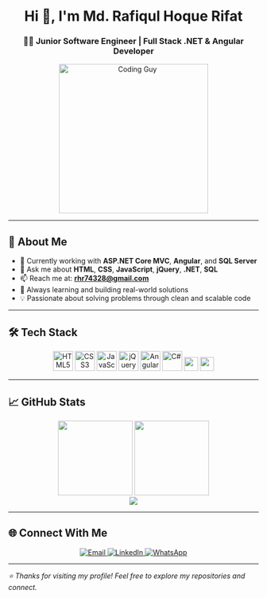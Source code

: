 <h1 align="center">Hi 👋, I'm Md. Rafiqul Hoque Rifat</h1>
<h3 align="center">👨‍💻 Junior Software Engineer | Full Stack .NET & Angular Developer</h3>

<p align="center">
  <img src="https://img.freepik.com/free-photo/programming-background-with-person-working-with-codes-computer_23-2150010130.jpg?t=st=1757957288~exp=1757960888~hmac=f167612229098aac2a760785e34c05212beb14a0061146ccb3aa32b41fac8d12&w=1480" width="300" alt="Coding Guy" />

</p>

---

## 🚀 About Me

- 🌱 Currently working with **ASP.NET Core MVC**, **Angular**, and **SQL Server**
- 💬 Ask me about **HTML**, **CSS**, **JavaScript**, **jQuery**, **.NET**, **SQL**
- 📫 Reach me at: **rhr74328@gmail.com**
- 🧠 Always learning and building real-world solutions
- 💡 Passionate about solving problems through clean and scalable code

---

## 🛠️ Tech Stack

<p align="center">
  <img src="https://cdn.jsdelivr.net/gh/devicons/devicon/icons/html5/html5-original.svg" width="40" title="HTML5" />
  <img src="https://cdn.jsdelivr.net/gh/devicons/devicon/icons/css3/css3-original.svg" width="40" title="CSS3" />
  <img src="https://cdn.jsdelivr.net/gh/devicons/devicon/icons/javascript/javascript-original.svg" width="40" title="JavaScript" />
  <img src="https://cdn.jsdelivr.net/gh/devicons/devicon/icons/jquery/jquery-original.svg" width="40" title="jQuery" />
  <img src="https://cdn.jsdelivr.net/gh/devicons/devicon/icons/angularjs/angularjs-original.svg" width="40" title="Angular" />
  <img src="https://cdn.jsdelivr.net/gh/devicons/devicon/icons/csharp/csharp-original.svg" width="40" title="C#" />
  <img src="https://img.shields.io/badge/.NET-512BD4?style=for-the-badge&logo=dotnet&logoColor=white" height="28"/>
  <img src="https://img.shields.io/badge/SQL%20Server-CC2927?style=for-the-badge&logo=microsoftsqlserver&logoColor=white" height="28"/>
</p>

---

## 📈 GitHub Stats

<p align="center">
  <!-- If working -->
  <img src="https://github-readme-stats.vercel.app/api?username=Rifat-74328&show_icons=true&theme=tokyonight" height="150" />
  <img src="https://github-readme-stats.vercel.app/api/top-langs/?username=Rifat-74328&layout=compact&theme=tokyonight" height="150" />

  <!-- If failing -->
  <br/>
  <img src="https://komarev.com/ghpvc/?username=Rifat-74328&color=blue&style=flat-square" />
</p>

---

## 🌐 Connect With Me

<p align="center">
  <a href="mailto:rhr74328@gmail.com">
    <img src="https://img.shields.io/badge/email-D14836?style=for-the-badge&logo=gmail&logoColor=white" alt="Email" />
  </a>
  <a href="https://www.linkedin.com/in/YOUR-LINKEDIN-USERNAME">
    <img src="https://img.shields.io/badge/LinkedIn-0077B5?style=for-the-badge&logo=linkedin&logoColor=white" alt="LinkedIn" />
  </a>
  <a href="https://wa.me/YOUR_PHONE_NUMBER">
    <img src="https://img.shields.io/badge/WhatsApp-25D366?style=for-the-badge&logo=whatsapp&logoColor=white" alt="WhatsApp" />
  </a>
</p>

---

_⭐ Thanks for visiting my profile! Feel free to explore my repositories and connect._



